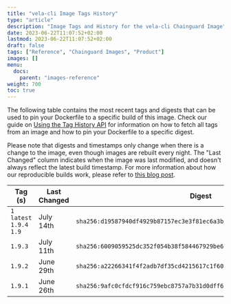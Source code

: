 ```yaml
---
title: "vela-cli Image Tags History"
type: "article"
description: "Image Tags and History for the vela-cli Chainguard Image"
date: 2023-06-22T11:07:52+02:00
lastmod: 2023-06-22T11:07:52+02:00
draft: false
tags: ["Reference", "Chainguard Images", "Product"]
images: []
menu:
  docs:
    parent: "images-reference"
weight: 700
toc: true
---
```


The following table contains the most recent tags and digests that can be used to pin your Dockerfile to a specific build of this image. Check our guide on [Using the Tag History API](/chainguard/chainguard-images/using-the-tag-history-api/) for information on how to fetch all tags from an image and how to pin your Dockerfile to a specific digest.

Please note that digests and timestamps only change when there is a change to the image, even though images are rebuilt every night. The "Last Changed" column indicates when the image was last modified, and doesn't always reflect the latest build timestamp. For more information about how our reproducible builds work, please refer to [this blog post](https://www.chainguard.dev/unchained/reproducing-chainguards-reproducible-image-builds).

| Tag (s)                     | Last Changed | Digest                                                                    |
|-----------------------------|--------------|---------------------------------------------------------------------------|
|  `1` `latest` `1.9.4` `1.9` | July 14th    | `sha256:d19587940df4929b87157ec3e3f81ec6a3bb37cac162e394670487634ec09b8b` |
|  `1.9.3`                    | July 11th    | `sha256:6009059525dc352f054b38f584467929be6ca4167eebacfbf6d4856af6584a22` |
|  `1.9.2`                    | June 29th    | `sha256:a22266341f4f2adb7df35cd4215617c1f60268e976e134443ccdd682c5656c28` |
|  `1.9.1`                    | June 26th    | `sha256:9afc0cfdcf916c759ebc8757a7b31d0dff600fa5df765c29301376d0ec09277e` |
